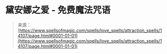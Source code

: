 <!--yml

分类：未分类

日期：2024-06-12 18:52:58

-->

# 黛安娜之爱 - 免费魔法咒语

> 来源：[https://www.spellsofmagic.com/spells/love_spells/attraction_spells/14107/page.html#0001-01-01](https://www.spellsofmagic.com/spells/love_spells/attraction_spells/14107/page.html#0001-01-01)
